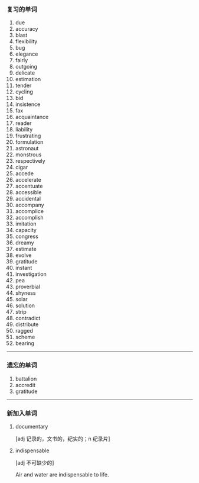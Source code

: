 ### 复习的单词

1. due
2. accuracy
3. blast
4. flexibility
5. bug
6. elegance
7. fairly
8. outgoing
9. delicate
10. estimation
11. tender
12. cycling
13. bid
14. insistence
15. fax
16. acquaintance
17. reader
18. liability
19. frustrating
20. formulation
21. astronaut
22. monstrous
23. respectively
24. cigar
25. accede
26. accelerate
27. accentuate
28. accessible
29. accidental
30. accompany
31. accomplice
32. accomplish
33. imitation
34. capacity
35. congress
36. dreamy
37. estimate
38. evolve
39. gratitude
40. instant
41. investigation
42. pea
43. proverbial
44. shyness
45. solar
46. solution
47. strip
48. contradict
49. distribute
50. ragged
51. scheme
52. bearing

------



### 遗忘的单词

1. battalion
2. accredit
3. gratitude

------



### 新加入单词

1. documentary

    [adj 记录的，文书的，纪实的；n 纪录片]

2. indispensable

    [adj 不可缺少的]

    Air and water are indispensable to life.